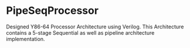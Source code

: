 # PipeSeqProcessor
Designed Y86-64 Processor Architecture using Verilog.
This Architecture contains a 5-stage Sequential as well as pipeline architecture implementation.
